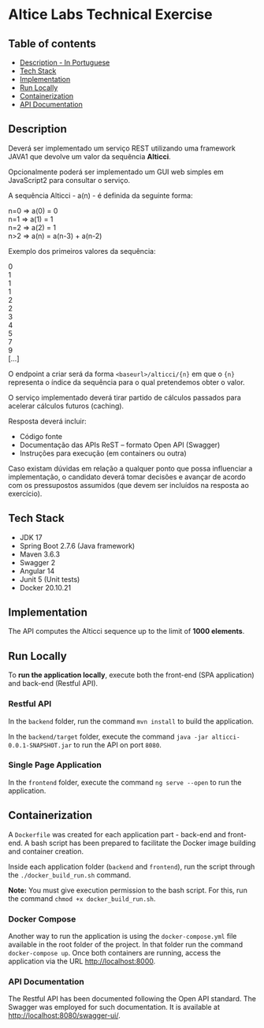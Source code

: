 # Altice Labs Technical Exercise

## Table of contents
* [Description - In Portuguese](#description)
* [Tech Stack](#tech-stack)
* [Implementation](#implementation)
* [Run Locally](#run-locally)
* [Containerization](#containerization)
* [API Documentation](#api-documentation)

## Description

Deverá ser implementado um serviço REST utilizando uma framework JAVA1 que devolve um
valor da sequência **Alticci**.

Opcionalmente poderá ser implementado um GUI web simples em JavaScript2 para consultar o
serviço.

A sequência Alticci - a(n) - é definida da seguinte forma:

n=0 => a(0) = 0<br>
n=1 => a(1) = 1<br>
n=2 => a(2) = 1<br>
n>2 => a(n) = a(n-3) + a(n-2)

Exemplo dos primeiros valores da sequência:

0<br>
1<br>
1<br>
1<br>
2<br>
2<br>
3<br>
4<br>
5<br>
7<br>
9<br>
[…]

O endpoint a criar será da forma `<baseurl>/alticci/{n}` em que o `{n}` representa o
índice da sequência para o qual pretendemos obter o valor.

O serviço implementado deverá tirar partido de cálculos passados para acelerar cálculos
futuros (caching).

Resposta deverá incluir:

- Código fonte
- Documentação das APIs ReST – formato Open API (Swagger)
- Instruções para execução (em containers ou outra)

Caso existam dúvidas em relação a qualquer ponto que possa influenciar a implementação, o
candidato deverá tomar decisões e avançar de acordo com os pressupostos assumidos (que
devem ser incluídos na resposta ao exercício).

## Tech Stack

- JDK 17
- Spring Boot 2.7.6 (Java framework)
- Maven 3.6.3
- Swagger 2
- Angular 14
- Junit 5 (Unit tests)
- Docker 20.10.21

## Implementation

The API computes the Alticci sequence up to the limit of **1000 elements**.

## Run Locally

To **run the application locally**, execute both the front-end (SPA application) and back-end (Restful API).

### Restful API

In the `backend` folder, run the command `mvn install` to build the application.

In the `backend/target` folder, execute the command `java -jar alticci-0.0.1-SNAPSHOT.jar` to run the API on port `8080`.

### Single Page Application

In the `frontend` folder, execute the command `ng serve --open` to run the application.

## Containerization

A `Dockerfile` was created for each application part - back-end and front-end. A bash script has been prepared to facilitate the Docker image building and container creation. 

Inside each application folder (`backend` and `frontend`), run the script through the `./docker_build_run.sh` command.

**Note:** You must give execution permission to the bash script.
For this, run the command `chmod +x docker_build_run.sh`.

### Docker Compose

Another way to run the application is using the `docker-compose.yml` file available in the root folder of the project. In that 
folder run the command `docker-compose up`. Once both containers are running, access the application via the URL
[http://localhost:8000](http://localhost:8000).


### API Documentation

The Restful API has been documented following the Open API
standard. The Swagger was employed for such documentation.
It is available at [http://localhost:8080/swagger-ui/](http://localhost:8080/swagger-ui/).
